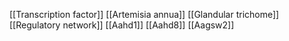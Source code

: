 [[Transcription factor]]
[[Artemisia annua]]
[[Glandular trichome]]
[[Regulatory network]]
[[Aahd1]]
[[Aahd8]]
[[Aagsw2]]
